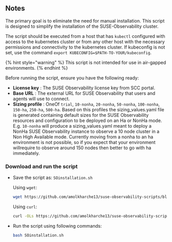 ## Notes

The primary goal is to eliminate the need for manual installation.  This script is designed to simplify the installation of the SUSE-Observability cluster.  

The script should be executed from a host that has `kubectl` configured with access to the kubernetes cluster or from any other host with the necessary permissions and connectivity to the kubernetes cluster. 
If kubeconfig is not set, use the command `export KUBECONFIG=$PATH-TO-YOUR/kubeconfig`.

{% hint style="warning" %}
This script is not intended for use in air-gapped environments.
{% endhint %} 

Before running the script, ensure you have the following ready:  
- **License key** : The SUSE Observability license key from SCC portal.
- **Base URL** : The external URL for SUSE Observability that users and agents will use to connect. 
- **Sizing profile** : OneOf `trial`, `10-nonha`, `20-nonha`, `50-nonha`, `100-nonha`, `150-ha`, `250-ha`, `500-ha`. Based on this profiles the sizing_values.yaml file is generated containing default sizes for the SUSE Observability resources and configuration to be deployed on an Ha or NonHa mode. E.g. `10-nonha` will produce a sizing_values.yaml meant to deploy a NonHa SUSE Observability instance to observe a 10 node cluster in a Non High Available mode. Currently moving from a nonha to an ha environment is not possible, so if you expect that your environment willrequire to observe around 150 nodes then better to go with ha immediately.

### Download and run the script
* Save the script as: `SOinstallation.sh`

  Using `wget`:
    ```bash
    wget https://github.com/amolkharche13/suse-observability-scripts/blob/main/Installation/SOinstallation.sh
    ```
  Using `curl`:
    ```bash
    curl -OLs https://github.com/amolkharche13/suse-observability-scripts/blob/main/Installation/SOinstallation.sh
    ```
 
* Run the script using following commands:
  ```bash
  bash SOinstallation.sh
